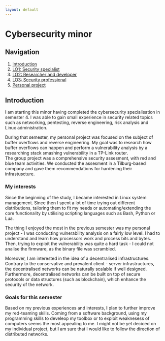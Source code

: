 ```yaml
---
layout: default
---
```

# Cybersecurity minor

## Navigation

1. [Introduction](#Introduction)
2. [LO1: Security specialist](#LO1:-Security-specialist)
3. [LO2: Researcher and developer](#LO2:-Researcher-and-developer)
4. [LO3: Security professional](#LO3:-Security-professional)
6. [Personal project](#Personal-project)

## Introduction

I am starting this minor having completed the cybersecurity specialisation in semester 4. I was able to gain small experience in
security related topics such as networking, pentesting, reverse engineering, risk analysis and Linux administration.

During that semester, my personal project was focused on the subject of buffer overflows and reverse engineering. My goal was to research
how buffer overflows can happen and perform a vulnerability analysis by a researching stack smashing vulnerability in a TP-Link router.  
The group project was a comprehensive security assesment, with red and blue team activities. We conducted the assesment in a Tilburg-based
company and gave them recommendations for hardening their infrastuscture.

### My interests

Since the beginning of the study, I became interested in Linux system management. Since then I spent a lot of time trying out different
distributions, tailoring them to fit my needs or automating/extending the core functionality by utilising scripting languages such as Bash,
Python or Lua.

The thing I enjoyed the most in the previous semester was my personal project - I was conducting vulnerability analysis on a fairly low 
level. I had to understand and learn how processors work and process bits and bytes. Then, trying to exploit the vulnerability was quite
a hard task - I could not analise the firmware, as the binary file was scrambled.

Moreover, I am interested in the idea of a decentralised infrastructures. Contrary to the conservative and prevalent client - server 
infrastructures, the decentralised networks can be naturally scalable if well designed. Furthermore, decentralised networks can be 
built on top of secure protocols or data structures (such as blockchain), which enhance the security of the network.

### Goals for this semester

Based on my previous experiences and interests, I plan to further improve my red-teaming skills. Coming from a software background,
using my programming skills to develeop my toolbox or to exploit weaknesess of computers seems the most appealing to me. I might not be 
yet deciced on my individual project, but I am sure that I would like to follow the direction of distributed networks.
